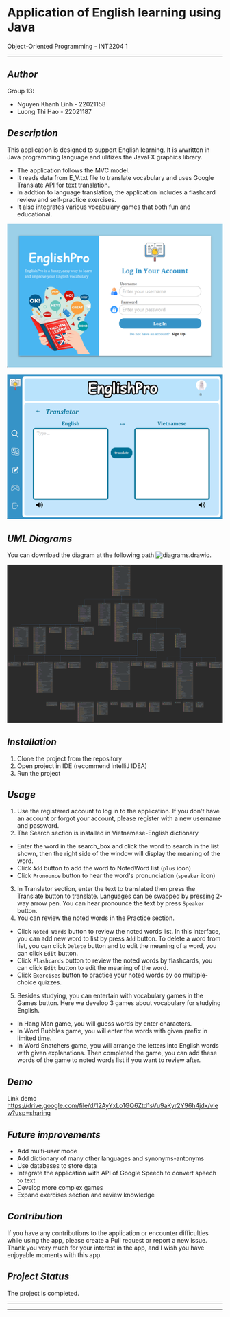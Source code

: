 # Application of English learning using Java
Object-Oriented Programming - INT2204 1

---
## ***Author***
Group 13:
- Nguyen Khanh Linh - 22021158
- Luong Thi Hao - 22021187

## ***Description***
This application is designed to support English learning. It is wwritten in Java programming language and ulitizes the JavaFX graphics library.
- The application follows the MVC model.
- It reads data from E_V.txt file to translate vocabulary and uses Google Translate API for text translation.
- In addtion to language translation, the application includes a flashcard review and self-practice exercises.
- It also integrates various vocabulary games that both fun and educational.

![demo](imgREADME/demo1.png)

![demo](imgREADME/demo2.png)

## ***UML Diagrams***
You can download the diagram at the following path ![diagrams.drawio](imgREADME/UMLdiagram.drawio).

![Diagrams](imgREADME/UMLdiagram.png)

## ***Installation***
1. Clone the project from the repository
2. Open project in IDE (recommend intelliJ IDEA)
3. Run the project

## ***Usage***
1. Use the registered account to log in to the application. If you don't have an account or forgot your account, please register with a new username and password.
2. The Search section is installed in Vietnamese-English dictionary
- Enter the word in the search_box and click the word to search in the list shown, then the right side of the window will display the meaning of the word.
- Click `Add` button to add the word to NotedWord list (`plus` icon)
- Click `Pronounce` button to hear the word's pronunciation (`speaker` icon)
3. In Translator section, enter the text to translated then press the Translate button to translate. Languages can be swapped by pressing 2-way arrow pen. You can hear pronounce the text by press `Speaker` button.
4. You can review the noted words in the Practice section.
- Click `Noted Words` button to review the noted words list. In this interface, you can add new word to list by press `Add` button. To delete a word from list, you can click `Delete` button and to edit the meaning of a word, you can click `Edit` button.
- Click `Flashcards` button to review the noted words by flashcards, you can click `Edit` button to edit the meaning of the word.
- Click `Exercises` button to practice your noted words by do multiple-choice quizzes.
5. Besides studying, you can entertain with vocabulary games in the Games button. Here we develop 3 games about vocabulary for studying English.
- In Hang Man game, you will guess words by enter characters.
- In Word Bubbles game, you will enter the words with given prefix in limited time.
- In Word Snatchers game, you will arrange the letters into English words with given explanations. Then completed the game, you can add these words of the game to noted words list if you want to review after.

## ***Demo***
Link demo https://drive.google.com/file/d/12AyYxLo1GQ6Ztd1sVu9aKyr2Y96h4jdx/view?usp=sharing

## ***Future improvements***
- Add multi-user mode
- Add dictionary of many other languages and synonyms-antonyms
- Use databases to store data
- Integrate the application with API of Google Speech to convert speech to text
- Develop more complex games
- Expand exercises section and review knowledge

## ***Contribution***
If you have any contributions to the application or encounter difficulties while using the app, please create a Pull request or report a new issue. Thank you very much for your interest in the app, and I wish you have enjoyable moments with this app.

## ***Project Status***
The project is completed.


---
---
